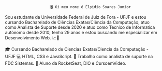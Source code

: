                          🖥️ Oi meu nome é Elpidio Soares Junior
Sou estudante da Universidade Federal de Juiz de Fora - UFJF e estou cursando Bacharelado de Ciências Exatas/Ciência da Computação, atuo como Analista de Suporte desde 2020 e atuo como Tecnico de Informatica autônomo desde 2010, tenho 29 anos e estou buscando me especializar em Desenvolvimento Web. 📈👋

🎓 Cursando Bacharelado de Ciencias Exatas/Ciencia da Computação - UFJF
💻 HTML, CSS e JavaScript.
🔭 Trabalho como analista de suporte na FDC Sistemas.
🚀 Aluno da RocketSeat, DIO e CursoemVideo.

<!--
**elpidiosjr/elpidiosjr** is a ✨ _special_ ✨ repository because its `README.md` (this file) appears on your GitHub profile.

Here are some ideas to get you started:

- 🔭 I’m currently working on ...
- 🌱 I’m currently learning ...
- 👯 I’m looking to collaborate on ...
- 🤔 I’m looking for help with ...
- 💬 Ask me about ...
- 📫 How to reach me: ...
- 😄 Pronouns: ...
- ⚡ Fun fact: ...
-->
